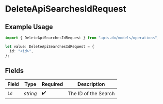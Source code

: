 # DeleteApiSearchesIdRequest

## Example Usage

```typescript
import { DeleteApiSearchesIdRequest } from "apis.do/models/operations";

let value: DeleteApiSearchesIdRequest = {
  id: "<id>",
};
```

## Fields

| Field                | Type                 | Required             | Description          |
| -------------------- | -------------------- | -------------------- | -------------------- |
| `id`                 | *string*             | :heavy_check_mark:   | The ID of the Search |